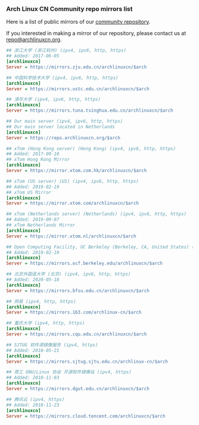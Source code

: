 ### Arch Linux CN Community repo mirrors list

Here is a list of public mirrors of our [community repository](https://github.com/archlinuxcn/repo).

If you interested in making a mirror of our repository, please contact us at repo@archlinuxcn.org.

```ini
## 浙江大学 (浙江杭州) (ipv4, ipv6, http, https)
## Added: 2017-06-05
[archlinuxcn]
Server = https://mirrors.zju.edu.cn/archlinuxcn/$arch
```

```ini
## 中国科学技术大学 (ipv4, ipv6, http, https)
[archlinuxcn]
Server = https://mirrors.ustc.edu.cn/archlinuxcn/$arch
```

```ini
## 清华大学 (ipv4, ipv6, http, https)
[archlinuxcn]
Server = https://mirrors.tuna.tsinghua.edu.cn/archlinuxcn/$arch
```

```ini
## Our main server (ipv4, ipv6, http, https)
## Our main server located in Netherlands
[archlinuxcn]
Server = https://repo.archlinuxcn.org/$arch
```

```ini
## xTom (Hong Kong server) (Hong Kong) (ipv4, ipv6, http, https)
## Added: 2017-09-18
## xTom Hong Kong Mirror
[archlinuxcn]
Server = https://mirror.xtom.com.hk/archlinuxcn/$arch
```

```ini
## xTom (US server) (US) (ipv4, ipv6, http, https)
## Added: 2019-02-19
## xTom US Mirror
[archlinuxcn]
Server = https://mirror.xtom.com/archlinuxcn/$arch
```

```ini
## xTom (Netherlands server) (Netherlands) (ipv4, ipv6, http, https)
## Added: 2019-09-07
## xTom Netherlands Mirror
[archlinuxcn]
Server = https://mirror.xtom.nl/archlinuxcn/$arch
```

```ini
## Open Computing Facility, UC Berkeley (Berkeley, CA, United States) (ipv4, ipv6, http, https)
## Added: 2019-02-19
[archlinuxcn]
Server = https://mirrors.ocf.berkeley.edu/archlinuxcn/$arch
```

```ini
## 北京外国语大学 (北京) (ipv4, ipv6, http, https)
## Added: 2020-05-18
[archlinuxcn]
Server = https://mirrors.bfsu.edu.cn/archlinuxcn/$arch
```

```ini
## 网易 (ipv4, http, https)
[archlinuxcn]
Server = https://mirrors.163.com/archlinux-cn/$arch
```

```ini
## 重庆大学 (ipv4, http, https)
[archlinuxcn]
Server = https://mirrors.cqu.edu.cn/archlinuxcn/$arch
```

```ini
## SJTUG 软件源镜像服务 (ipv4, https)
## Added: 2018-05-21
[archlinuxcn]
Server = https://mirrors.sjtug.sjtu.edu.cn/archlinux-cn/$arch
```

```ini
## 莞工 GNU/Linux 协会 开源软件镜像站 (ipv4, https)
## Added: 2018-11-03
[archlinuxcn]
Server = https://mirrors.dgut.edu.cn/archlinuxcn/$arch
```

```ini
## 腾讯云 (ipv4, https)
## Added: 2018-11-23
[archlinuxcn]
Server = https://mirrors.cloud.tencent.com/archlinuxcn/$arch
```

